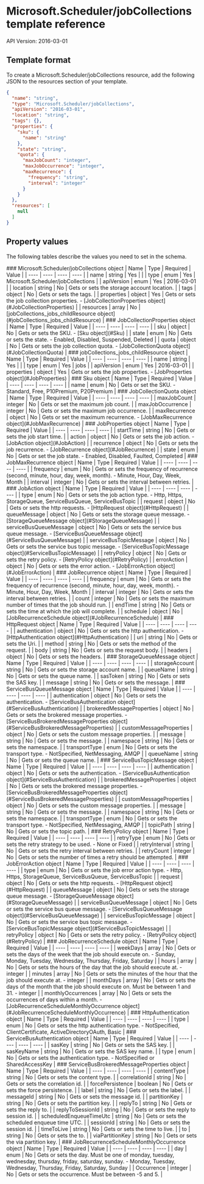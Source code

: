 # Microsoft.Scheduler/jobCollections template reference
API Version: 2016-03-01
## Template format

To create a Microsoft.Scheduler/jobCollections resource, add the following JSON to the resources section of your template.

```json
{
  "name": "string",
  "type": "Microsoft.Scheduler/jobCollections",
  "apiVersion": "2016-03-01",
  "location": "string",
  "tags": {},
  "properties": {
    "sku": {
      "name": "string"
    },
    "state": "string",
    "quota": {
      "maxJobCount": "integer",
      "maxJobOccurrence": "integer",
      "maxRecurrence": {
        "frequency": "string",
        "interval": "integer"
      }
    }
  },
  "resources": [
    null
  ]
}
```
## Property values

The following tables describe the values you need to set in the schema.

<a id="Microsoft.Scheduler/jobCollections" />
### Microsoft.Scheduler/jobCollections object
|  Name | Type | Required | Value |
|  ---- | ---- | ---- | ---- |
|  name | string | Yes |  |
|  type | enum | Yes | Microsoft.Scheduler/jobCollections |
|  apiVersion | enum | Yes | 2016-03-01 |
|  location | string | No | Gets or sets the storage account location. |
|  tags | object | No | Gets or sets the tags. |
|  properties | object | Yes | Gets or sets the job collection properties. - [JobCollectionProperties object](#JobCollectionProperties) |
|  resources | array | No | [jobCollections_jobs_childResource object](#jobCollections_jobs_childResource) |


<a id="JobCollectionProperties" />
### JobCollectionProperties object
|  Name | Type | Required | Value |
|  ---- | ---- | ---- | ---- |
|  sku | object | No | Gets or sets the SKU. - [Sku object](#Sku) |
|  state | enum | No | Gets or sets the state. - Enabled, Disabled, Suspended, Deleted |
|  quota | object | No | Gets or sets the job collection quota. - [JobCollectionQuota object](#JobCollectionQuota) |


<a id="jobCollections_jobs_childResource" />
### jobCollections_jobs_childResource object
|  Name | Type | Required | Value |
|  ---- | ---- | ---- | ---- |
|  name | string | Yes |  |
|  type | enum | Yes | jobs |
|  apiVersion | enum | Yes | 2016-03-01 |
|  properties | object | Yes | Gets or sets the job properties. - [JobProperties object](#JobProperties) |


<a id="Sku" />
### Sku object
|  Name | Type | Required | Value |
|  ---- | ---- | ---- | ---- |
|  name | enum | No | Gets or set the SKU. - Standard, Free, P10Premium, P20Premium |


<a id="JobCollectionQuota" />
### JobCollectionQuota object
|  Name | Type | Required | Value |
|  ---- | ---- | ---- | ---- |
|  maxJobCount | integer | No | Gets or set the maximum job count. |
|  maxJobOccurrence | integer | No | Gets or sets the maximum job occurrence. |
|  maxRecurrence | object | No | Gets or set the maximum recurrence. - [JobMaxRecurrence object](#JobMaxRecurrence) |


<a id="JobProperties" />
### JobProperties object
|  Name | Type | Required | Value |
|  ---- | ---- | ---- | ---- |
|  startTime | string | No | Gets or sets the job start time. |
|  action | object | No | Gets or sets the job action. - [JobAction object](#JobAction) |
|  recurrence | object | No | Gets or sets the job recurrence. - [JobRecurrence object](#JobRecurrence) |
|  state | enum | No | Gets or set the job state. - Enabled, Disabled, Faulted, Completed |


<a id="JobMaxRecurrence" />
### JobMaxRecurrence object
|  Name | Type | Required | Value |
|  ---- | ---- | ---- | ---- |
|  frequency | enum | No | Gets or sets the frequency of recurrence (second, minute, hour, day, week, month). - Minute, Hour, Day, Week, Month |
|  interval | integer | No | Gets or sets the interval between retries. |


<a id="JobAction" />
### JobAction object
|  Name | Type | Required | Value |
|  ---- | ---- | ---- | ---- |
|  type | enum | No | Gets or sets the job action type. - Http, Https, StorageQueue, ServiceBusQueue, ServiceBusTopic |
|  request | object | No | Gets or sets the http requests. - [HttpRequest object](#HttpRequest) |
|  queueMessage | object | No | Gets or sets the storage queue message. - [StorageQueueMessage object](#StorageQueueMessage) |
|  serviceBusQueueMessage | object | No | Gets or sets the service bus queue message. - [ServiceBusQueueMessage object](#ServiceBusQueueMessage) |
|  serviceBusTopicMessage | object | No | Gets or sets the service bus topic message. - [ServiceBusTopicMessage object](#ServiceBusTopicMessage) |
|  retryPolicy | object | No | Gets or sets the retry policy. - [RetryPolicy object](#RetryPolicy) |
|  errorAction | object | No | Gets or sets the error action. - [JobErrorAction object](#JobErrorAction) |


<a id="JobRecurrence" />
### JobRecurrence object
|  Name | Type | Required | Value |
|  ---- | ---- | ---- | ---- |
|  frequency | enum | No | Gets or sets the frequency of recurrence (second, minute, hour, day, week, month). - Minute, Hour, Day, Week, Month |
|  interval | integer | No | Gets or sets the interval between retries. |
|  count | integer | No | Gets or sets the maximum number of times that the job should run. |
|  endTime | string | No | Gets or sets the time at which the job will complete. |
|  schedule | object | No | [JobRecurrenceSchedule object](#JobRecurrenceSchedule) |


<a id="HttpRequest" />
### HttpRequest object
|  Name | Type | Required | Value |
|  ---- | ---- | ---- | ---- |
|  authentication | object | No | Gets or sets the http authentication. - [HttpAuthentication object](#HttpAuthentication) |
|  uri | string | No | Gets or sets the Uri. |
|  method | string | No | Gets or sets the method of the request. |
|  body | string | No | Gets or sets the request body. |
|  headers | object | No | Gets or sets the headers. |


<a id="StorageQueueMessage" />
### StorageQueueMessage object
|  Name | Type | Required | Value |
|  ---- | ---- | ---- | ---- |
|  storageAccount | string | No | Gets or sets the storage account name. |
|  queueName | string | No | Gets or sets the queue name. |
|  sasToken | string | No | Gets or sets the SAS key. |
|  message | string | No | Gets or sets the message. |


<a id="ServiceBusQueueMessage" />
### ServiceBusQueueMessage object
|  Name | Type | Required | Value |
|  ---- | ---- | ---- | ---- |
|  authentication | object | No | Gets or sets the authentication. - [ServiceBusAuthentication object](#ServiceBusAuthentication) |
|  brokeredMessageProperties | object | No | Gets or sets the brokered message properties. - [ServiceBusBrokeredMessageProperties object](#ServiceBusBrokeredMessageProperties) |
|  customMessageProperties | object | No | Gets or sets the custom message properties. |
|  message | string | No | Gets or sets the message. |
|  namespace | string | No | Gets or sets the namespace. |
|  transportType | enum | No | Gets or sets the transport type. - NotSpecified, NetMessaging, AMQP |
|  queueName | string | No | Gets or sets the queue name. |


<a id="ServiceBusTopicMessage" />
### ServiceBusTopicMessage object
|  Name | Type | Required | Value |
|  ---- | ---- | ---- | ---- |
|  authentication | object | No | Gets or sets the authentication. - [ServiceBusAuthentication object](#ServiceBusAuthentication) |
|  brokeredMessageProperties | object | No | Gets or sets the brokered message properties. - [ServiceBusBrokeredMessageProperties object](#ServiceBusBrokeredMessageProperties) |
|  customMessageProperties | object | No | Gets or sets the custom message properties. |
|  message | string | No | Gets or sets the message. |
|  namespace | string | No | Gets or sets the namespace. |
|  transportType | enum | No | Gets or sets the transport type. - NotSpecified, NetMessaging, AMQP |
|  topicPath | string | No | Gets or sets the topic path. |


<a id="RetryPolicy" />
### RetryPolicy object
|  Name | Type | Required | Value |
|  ---- | ---- | ---- | ---- |
|  retryType | enum | No | Gets or sets the retry strategy to be used. - None or Fixed |
|  retryInterval | string | No | Gets or sets the retry interval between retries. |
|  retryCount | integer | No | Gets or sets the number of times a retry should be attempted. |


<a id="JobErrorAction" />
### JobErrorAction object
|  Name | Type | Required | Value |
|  ---- | ---- | ---- | ---- |
|  type | enum | No | Gets or sets the job error action type. - Http, Https, StorageQueue, ServiceBusQueue, ServiceBusTopic |
|  request | object | No | Gets or sets the http requests. - [HttpRequest object](#HttpRequest) |
|  queueMessage | object | No | Gets or sets the storage queue message. - [StorageQueueMessage object](#StorageQueueMessage) |
|  serviceBusQueueMessage | object | No | Gets or sets the service bus queue message. - [ServiceBusQueueMessage object](#ServiceBusQueueMessage) |
|  serviceBusTopicMessage | object | No | Gets or sets the service bus topic message. - [ServiceBusTopicMessage object](#ServiceBusTopicMessage) |
|  retryPolicy | object | No | Gets or sets the retry policy. - [RetryPolicy object](#RetryPolicy) |


<a id="JobRecurrenceSchedule" />
### JobRecurrenceSchedule object
|  Name | Type | Required | Value |
|  ---- | ---- | ---- | ---- |
|  weekDays | array | No | Gets or sets the days of the week that the job should execute on. - Sunday, Monday, Tuesday, Wednesday, Thursday, Friday, Saturday |
|  hours | array | No | Gets or sets the hours of the day that the job should execute at. - integer |
|  minutes | array | No | Gets or sets the minutes of the hour that the job should execute at. - integer |
|  monthDays | array | No | Gets or sets the days of the month that the job should execute on. Must be between 1 and 31. - integer |
|  monthlyOccurrences | array | No | Gets or sets the occurrences of days within a month. - [JobRecurrenceScheduleMonthlyOccurrence object](#JobRecurrenceScheduleMonthlyOccurrence) |


<a id="HttpAuthentication" />
### HttpAuthentication object
|  Name | Type | Required | Value |
|  ---- | ---- | ---- | ---- |
|  type | enum | No | Gets or sets the http authentication type. - NotSpecified, ClientCertificate, ActiveDirectoryOAuth, Basic |


<a id="ServiceBusAuthentication" />
### ServiceBusAuthentication object
|  Name | Type | Required | Value |
|  ---- | ---- | ---- | ---- |
|  sasKey | string | No | Gets or sets the SAS key. |
|  sasKeyName | string | No | Gets or sets the SAS key name. |
|  type | enum | No | Gets or sets the authentication type. - NotSpecified or SharedAccessKey |


<a id="ServiceBusBrokeredMessageProperties" />
### ServiceBusBrokeredMessageProperties object
|  Name | Type | Required | Value |
|  ---- | ---- | ---- | ---- |
|  contentType | string | No | Gets or sets the content type. |
|  correlationId | string | No | Gets or sets the correlation id. |
|  forcePersistence | boolean | No | Gets or sets the force persistence. |
|  label | string | No | Gets or sets the label. |
|  messageId | string | No | Gets or sets the message id. |
|  partitionKey | string | No | Gets or sets the partition key. |
|  replyTo | string | No | Gets or sets the reply to. |
|  replyToSessionId | string | No | Gets or sets the reply to session id. |
|  scheduledEnqueueTimeUtc | string | No | Gets or sets the scheduled enqueue time UTC. |
|  sessionId | string | No | Gets or sets the session id. |
|  timeToLive | string | No | Gets or sets the time to live. |
|  to | string | No | Gets or sets the to. |
|  viaPartitionKey | string | No | Gets or sets the via partition key. |


<a id="JobRecurrenceScheduleMonthlyOccurrence" />
### JobRecurrenceScheduleMonthlyOccurrence object
|  Name | Type | Required | Value |
|  ---- | ---- | ---- | ---- |
|  day | enum | No | Gets or sets the day. Must be one of monday, tuesday, wednesday, thursday, friday, saturday, sunday. - Monday, Tuesday, Wednesday, Thursday, Friday, Saturday, Sunday |
|  Occurrence | integer | No | Gets or sets the occurrence. Must be between -5 and 5. |

